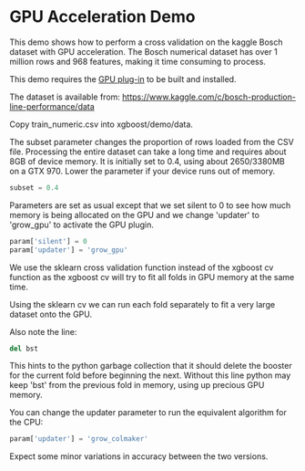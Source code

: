 # GPU Acceleration Demo

This demo shows how to perform a cross validation on the kaggle Bosch dataset with GPU acceleration. The Bosch numerical dataset has over 1 million rows and 968 features, making it time consuming to process.

This demo requires the [GPU plug-in](https://github.com/dmlc/xgboost/tree/master/plugin/updater_gpu) to be built and installed.

The dataset is available from:
https://www.kaggle.com/c/bosch-production-line-performance/data

Copy train_numeric.csv into xgboost/demo/data.

The subset parameter changes the proportion of rows loaded from the CSV file. Processing the entire dataset can take a long time and requires about 8GB of device memory. It is initially set to 0.4, using about 2650/3380MB on a GTX 970. Lower the parameter if your device runs out of memory.

```python
subset = 0.4
```

Parameters are set as usual except that we set silent to 0 to see how much memory is being allocated on the GPU and we change 'updater' to 'grow_gpu' to activate the GPU plugin.

```python
param['silent'] = 0
param['updater'] = 'grow_gpu'
```

We use the sklearn cross validation function instead of the xgboost cv function as the xgboost cv will try to fit all folds in GPU memory at the same time.

Using the sklearn cv we can run each fold separately to fit a very large dataset onto the GPU.

Also note the line:
```python
del bst
```

This hints to the python garbage collection that it should delete the booster for the current fold before beginning the next. Without this line python may keep 'bst' from the previous fold in memory, using up precious GPU memory. 

You can change the updater parameter to run the equivalent algorithm for the CPU:
```python
param['updater'] = 'grow_colmaker'
```

Expect some minor variations in accuracy between the two versions.

